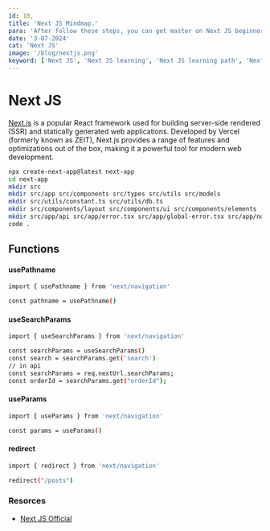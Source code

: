 ```yaml
---
id: 10,
title: 'Next JS Mindmap.'
para: 'After follow these steps, you can get master on Next JS beginner to master level.'
date: '3-07-2024'
cat: 'Next JS'
image: '/blog/nextjs.png'
keyword: ['Next JS', 'Next JS learning', 'Next JS learning path', 'Next JS master level']
---
```


# Next JS
[Next.js](https://nextjs.org/) is a popular React framework used for building server-side rendered (SSR) and statically generated web applications. Developed by Vercel (formerly known as ZEIT), Next.js provides a range of features and optimizations out of the box, making it a powerful tool for modern web development.

```bash
npx create-next-app@latest next-app
cd next-app
mkdir src
mkdir src/app src/components src/types src/utils src/models
mkdir src/utils/constant.ts src/utils/db.ts
mkdir src/components/layout src/components/ui src/components/elements
mkdir src/app/api src/app/error.tsx src/app/global-error.tsx src/app/not-found.tsx
code .
```

## Functions

#### usePathname

```bash
import { usePathname } from 'next/navigation'

const pathname = usePathname()
```

#### useSearchParams

```bash
import { useSearchParams } from 'next/navigation'

const searchParams = useSearchParams()
const search = searchParams.get('search')
// in api 
const searchParams = req.nextUrl.searchParams;
const orderId = searchParams.get("orderId");
```

#### useParams

```bash
import { useParams } from 'next/navigation'

const params = useParams()
```

#### redirect

```bash
import { redirect } from 'next/navigation'

redirect("/posts")
```

### Resorces

- [Next JS Official](https://nextjs.org/docs)
